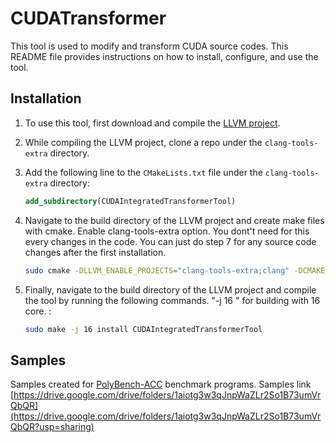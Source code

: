 # CUDATransformer

This tool is used to modify and transform CUDA source codes. This README file provides instructions on how to install, configure, and use the tool.

## Installation

1. To use this tool, first download and compile the [LLVM project](https://llvm.org/).

2. While compiling the LLVM project, clone a repo under the `clang-tools-extra` directory.

3. Add the following line to the `CMakeLists.txt` file under the `clang-tools-extra` directory:
    ```cmake
    add_subdirectory(CUDAIntegratedTransformerTool)
    ```

6. Navigate to the build directory of the LLVM project and create make files with cmake. Enable clang-tools-extra option. You dont't need for this every changes in the code. You can just do step 7 for any source code changes after the first installation.
    ```bash
    sudo cmake -DLLVM_ENABLE_PROJECTS="clang-tools-extra;clang" -DCMAKE_BUILD_TYPE=Release -G "Unix Makefiles" ../llvm
    ```

6. Finally, navigate to the build directory of the LLVM project and compile the tool by running the following commands. "-j 16 " for building with 16 core. :
    ```bash
    sudo make -j 16 install CUDAIntegratedTransformerTool
    ```

## Samples

Samples created for [PolyBench-ACC](https://github.com/cavazos-lab/PolyBench-ACC) benchmark programs. Samples link [https://drive.google.com/drive/folders/1aiotg3w3qJnpWaZLr2So1B73umVrQbQR](https://drive.google.com/drive/folders/1aiotg3w3qJnpWaZLr2So1B73umVrQbQR?usp=sharing)
